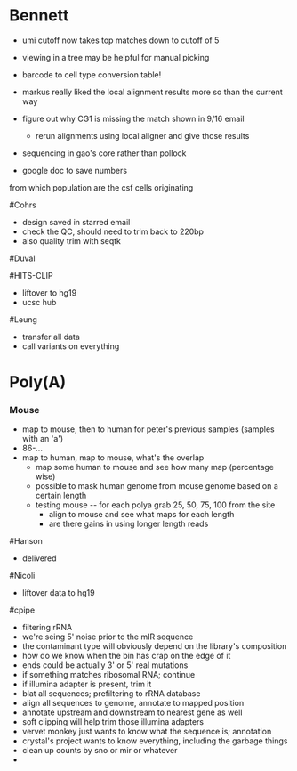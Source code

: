 # Bennett
+ umi cutoff now takes top matches down to cutoff of 5
+ viewing in a tree may be helpful for manual picking
+ barcode to cell type conversion table!
+ markus really liked the local alignment results more so than the current way
+ figure out why CG1 is missing the match shown in 9/16 email
    + rerun alignments using local aligner and give those results

+ sequencing in gao's core rather than pollock

+ google doc to save numbers

from which population are the csf cells originating

#Cohrs
+ design saved in starred email
+ check the QC, should need to trim back to 220bp
+ also quality trim with seqtk

#Duval

#HITS-CLIP
+ liftover to hg19
+ ucsc hub

#Leung
+ transfer all data
+ call variants on everything

# Poly(A)

### Mouse
+ map to mouse, then to human for peter's previous samples (samples with an 'a')
+ 86-...
+ map to human, map to mouse, what's the overlap
    + map some human to mouse and see how many map (percentage wise)
    + possible to mask human genome from mouse genome based on a certain length
    + testing mouse -- for each polya grab 25, 50, 75, 100 from the site
        + align to mouse and see what maps for each length
        + are there gains in using longer length reads


#Hanson
+ delivered

#Nicoli
+ liftover data to hg19

#cpipe
+ filtering rRNA
+ we're seing 5' noise prior to the mIR sequence
+ the contaminant type will obviously depend on the library's composition
+ how do we know when the bin has crap on the edge of it
+ ends could be actually 3' or 5' real mutations
+ if something matches ribosomal RNA; continue
+ if illumina adapter is present, trim it
+ blat all sequences; prefiltering to rRNA database
+ align all sequences to genome, annotate to mapped position
+ annotate upstream and downstream to nearest gene as well
+ soft clipping will help trim those illumina adapters
+ vervet monkey just wants to know what the sequence is; annotation
+ crystal's project wants to know everything, including the garbage things
+ clean up counts by sno or mir or whatever
+
